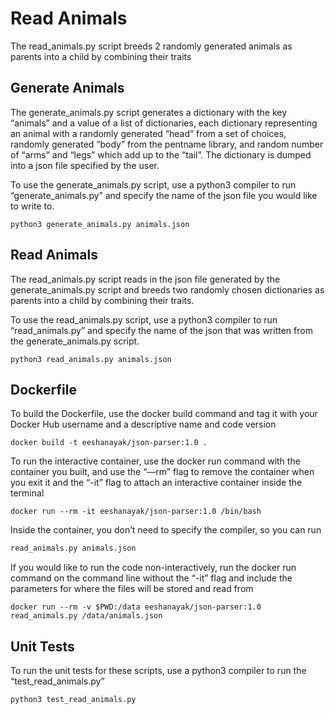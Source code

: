 # Read Animals

The read_animals.py script breeds 2 randomly generated animals as parents into a child by combining their traits

## Generate Animals
The generate_animals.py script generates a dictionary with the key “animals” and a value of a list of dictionaries, each dictionary representing an animal with a randomly generated “head” from a set of choices, randomly generated “body” from the pentname library, and random number of “arms” and “legs” which add up to the “tail”. The dictionary is dumped into a json file specified by the user. 

To use the generate_animals.py script, use a python3 compiler to run “generate_animals.py” and specify the name of the json file you would like to write to.
```
python3 generate_animals.py animals.json
```

## Read Animals
The read_animals.py script reads in the json file generated by the generate_animals.py script and breeds two randomly chosen dictionaries as parents into a child by combining their traits. 

To use the read_animals.py script, use a python3 compiler to run “read_animals.py” and specify the name of the json that was written from the generate_animals.py script.
```
python3 read_animals.py animals.json
```


## Dockerfile
To build the Dockerfile, use the docker build command and tag it with your Docker Hub username and a descriptive name and code version
```
docker build -t eeshanayak/json-parser:1.0 .
```

To run the interactive container, use the docker run command with the container you built, and use the “—rm” flag to remove the container when you exit it and the “-it” flag to attach an interactive container inside the terminal
```
docker run --rm -it eeshanayak/json-parser:1.0 /bin/bash
```

Inside the container, you don’t need to specify the compiler, so you can run 
```generate_animals.py animals.json
read_animals.py animals.json
```

If you would like to run the code non-interactively, run the docker run command on the command line without the “-it” flag and include the parameters for where the files will be stored and read from 
```
docker run --rm -v $PWD:/data eeshanayak/json-parser:1.0 read_animals.py /data/animals.json
```

## Unit Tests
To run the unit tests for these scripts, use a python3 compiler to run the “test_read_animals.py”
```
python3 test_read_animals.py
```
